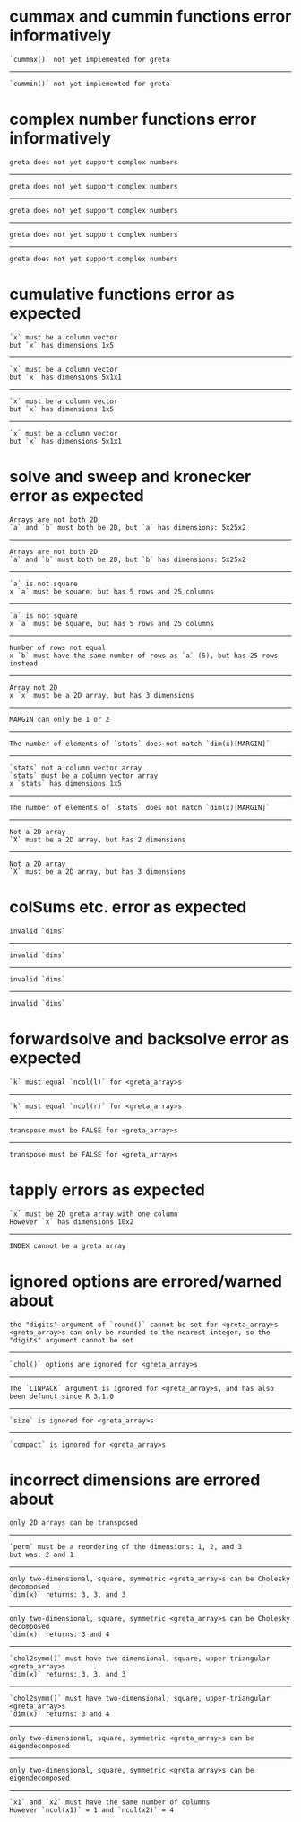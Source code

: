 # cummax and cummin functions error informatively

    `cummax()` not yet implemented for greta

---

    `cummin()` not yet implemented for greta

# complex number functions error informatively

    greta does not yet support complex numbers

---

    greta does not yet support complex numbers

---

    greta does not yet support complex numbers

---

    greta does not yet support complex numbers

---

    greta does not yet support complex numbers

# cumulative functions error as expected

    `x` must be a column vector
    but `x` has dimensions 1x5

---

    `x` must be a column vector
    but `x` has dimensions 5x1x1

---

    `x` must be a column vector
    but `x` has dimensions 1x5

---

    `x` must be a column vector
    but `x` has dimensions 5x1x1

# solve and sweep and kronecker error as expected

    Arrays are not both 2D
    `a` and `b` must both be 2D, but `a` has dimensions: 5x25x2

---

    Arrays are not both 2D
    `a` and `b` must both be 2D, but `b` has dimensions: 5x25x2

---

    `a` is not square
    x `a` must be square, but has 5 rows and 25 columns

---

    `a` is not square
    x `a` must be square, but has 5 rows and 25 columns

---

    Number of rows not equal
    x `b` must have the same number of rows as `a` (5), but has 25 rows instead

---

    Array not 2D
    x `x` must be a 2D array, but has 3 dimensions

---

    MARGIN can only be 1 or 2

---

    The number of elements of `stats` does not match `dim(x)[MARGIN]`

---

    `stats` not a column vector array
    `stats` must be a column vector array
    x `stats` has dimensions 1x5

---

    The number of elements of `stats` does not match `dim(x)[MARGIN]`

---

    Not a 2D array
    `X` must be a 2D array, but has 2 dimensions

---

    Not a 2D array
    `X` must be a 2D array, but has 3 dimensions

# colSums etc. error as expected

    invalid `dims`

---

    invalid `dims`

---

    invalid `dims`

---

    invalid `dims`

# forwardsolve and backsolve error as expected

    `k` must equal `ncol(l)` for <greta_array>s

---

    `k` must equal `ncol(r)` for <greta_array>s

---

    transpose must be FALSE for <greta_array>s

---

    transpose must be FALSE for <greta_array>s

# tapply errors as expected

    `x` must be 2D greta array with one column
    However `x` has dimensions 10x2

---

    INDEX cannot be a greta array

# ignored options are errored/warned about

    the "digits" argument of `round()` cannot be set for <greta_array>s
    <greta_array>s can only be rounded to the nearest integer, so the "digits" argument cannot be set

---

    `chol()` options are ignored for <greta_array>s

---

    The `LINPACK` argument is ignored for <greta_array>s, and has also been defunct since R 3.1.0

---

    `size` is ignored for <greta_array>s

---

    `compact` is ignored for <greta_array>s

# incorrect dimensions are errored about

    only 2D arrays can be transposed

---

    `perm` must be a reordering of the dimensions: 1, 2, and 3
    but was: 2 and 1

---

    only two-dimensional, square, symmetric <greta_array>s can be Cholesky decomposed
    `dim(x)` returns: 3, 3, and 3

---

    only two-dimensional, square, symmetric <greta_array>s can be Cholesky decomposed
    `dim(x)` returns: 3 and 4

---

    `chol2symm()` must have two-dimensional, square, upper-triangular <greta_array>s
    `dim(x)` returns: 3, 3, and 3

---

    `chol2symm()` must have two-dimensional, square, upper-triangular <greta_array>s
    `dim(x)` returns: 3 and 4

---

    only two-dimensional, square, symmetric <greta_array>s can be eigendecomposed

---

    only two-dimensional, square, symmetric <greta_array>s can be eigendecomposed

---

    `x1` and `x2` must have the same number of columns
    However `ncol(x1)` = 1 and `ncol(x2)` = 4

